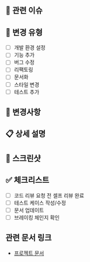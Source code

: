 <!-- 제목 형식
feat: - 작업 내역 요약
fix:
chore:
hotfix:
-->

## 🔗 관련 이슈

<!-- Closes #123, linear 링크 -->

## 🔧 변경 유형

- [ ] 개발 환경 설정
- [ ] 기능 추가
- [ ] 버그 수정
- [ ] 리팩토링
- [ ] 문서화
- [ ] 스타일 변경
- [ ] 테스트 추가

## 📝 변경사항

<!-- 이번 작업 내역을 통해 추가된 기능 혹은 해결된 문제를 나열해 주세요 -->

## 📋 상세 설명

<!-- 왜 이 변경이 필요한지, 어떻게 구현했는지 -->

## 📸 스크린샷

<!-- UI 변경 시 before/after -->

## ✅ 체크리스트

- [ ] 코드 리뷰 요청 전 셀프 리뷰 완료
- [ ] 테스트 케이스 작성/수정
- [ ] 문서 업데이트
- [ ] 브레이킹 체인지 확인

## 관련 문서 링크

<!-- PR 관련 문서 링크를 첨부해주세요 -->

- [프로젝트 문서]()
